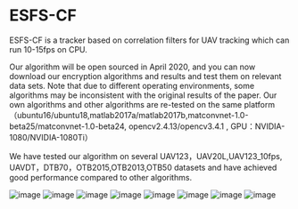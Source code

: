 # ESFS-CF

ESFS-CF  is a tracker based on correlation filters for UAV tracking which can run 10-15fps on CPU.

Our algorithm will be open sourced in April 2020, and you can now download our encryption algorithms and results and test them on relevant data sets. Note that due to different operating environments, some algorithms may be inconsistent with the original results of the paper. Our own algorithms and other algorithms are re-tested on the same platform（ubuntu16/ubuntu18,matlab2017a/matlab2017b,matconvnet-1.0-beta25/matconvnet-1.0-beta24, opencv2.4.13/opencv3.4.1 , GPU：NVIDIA-1080/NVIDIA-1080Ti）

We have tested our algorithm on several UAV123，UAV20L,UAV123_10fps, UAVDT，DTB70，OTB2015,OTB2013,OTB50 datasets and have achieved good performance compared to other algorithms.

![image](https://github.com/shyshyshytreetreetree/ESFS-CF/blob/master/picture/p-uav123.png)
![image](https://github.com/shyshyshytreetreetree/ESFS-CF/blob/master/picture/s-uav123.png)
![image](https://github.com/shyshyshytreetreetree/ESFS-CF/blob/master/picture/p-UAVDT.png)
![image](https://github.com/shyshyshytreetreetree/ESFS-CF/blob/master/picture/s-UAVDT.png)
![image](https://github.com/shyshyshytreetreetree/ESFS-CF/blob/master/picture/p-DTB70.png)
![image](https://github.com/shyshyshytreetreetree/ESFS-CF/blob/master/picture/s-DTB70.png)
![image](https://github.com/shyshyshytreetreetree/ESFS-CF/blob/master/picture/p-visdrone2019.png)
![image](https://github.com/shyshyshytreetreetree/ESFS-CF/blob/master/picture/s-visdrone2019.png)
